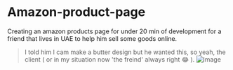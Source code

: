 # Amazon-product-page
Creating an amazon products page for under 20 min of development for a friend that lives in UAE to help him sell some goods online.

> I told him I cam make a butter design but he wanted this, so yeah, the client ( or in my situation now 'the freind' always right 😂 ).
![image](https://github.com/user-attachments/assets/a96fa5ad-334c-4e12-b9c4-66a575ffc681)

